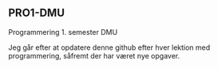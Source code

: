 ## PRO1-DMU
Programmering 1. semester DMU

Jeg går efter at opdatere denne github efter hver lektion med programmering, såfremt der har været nye opgaver.
